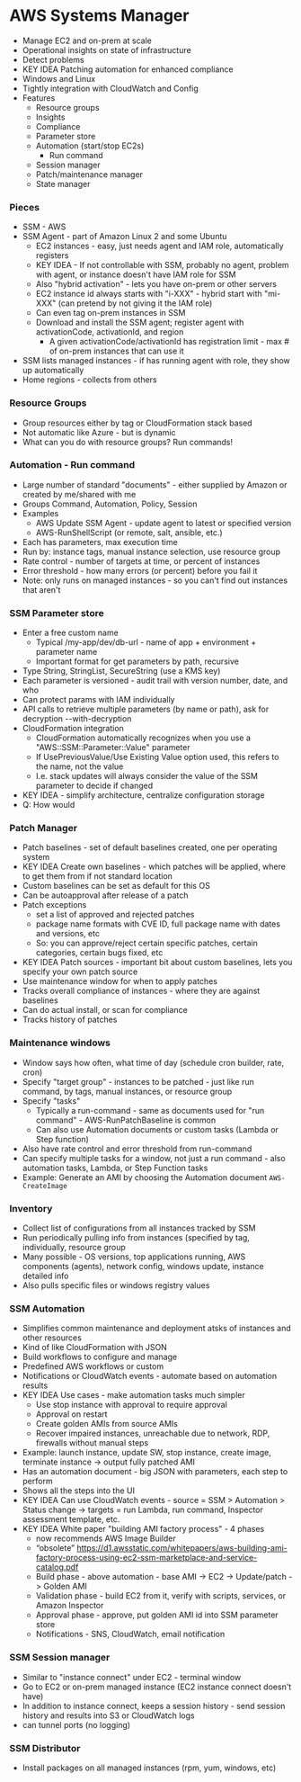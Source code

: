 # AWS Systems Manager
- Manage EC2 and on-prem at scale
- Operational insights on state of infrastructure
- Detect problems
- KEY IDEA Patching automation for enhanced compliance
- Windows and Linux
- Tightly integration with CloudWatch and Config
- Features
  - Resource groups
  - Insights
  - Compliance
  - Parameter store
  - Automation (start/stop EC2s)
    - Run command
  - Session manager
  - Patch/maintenance manager
  - State manager

### Pieces
- SSM - AWS
- SSM Agent - part of Amazon Linux 2 and some Ubuntu
  - EC2 instances - easy, just needs agent and IAM role, automatically registers
  - KEY IDEA - If not controllable with SSM, probably no agent, problem with agent, or instance doesn't have IAM role for SSM
  - Also "hybrid activation" - lets you have on-prem or other servers
  - EC2 instance id always starts with "i-XXX" - hybrid start with "mi-XXX" (can pretend by not giving it the IAM role)
  - Can even tag on-prem instances in SSM
  - Download and install the SSM agent; register agent with activationCode, activationId, and region
    - A given activationCode/activationId has registration limit - max # of on-prem instances that can use it
- SSM lists managed instances - if has running agent with role, they show up automatically
- Home regions - collects from others

### Resource Groups
- Group resources either by tag or CloudFormation stack based
- Not automatic like Azure - but is dynamic
- What can you do with resource groups? Run commands!

### Automation - Run command
- Large number of standard "documents" - either supplied by Amazon or created by me/shared with me
- Groups Command, Automation, Policy, Session
- Examples
  - AWS Update SSM Agent - update agent to latest or specified version
  - AWS-RunShellScript (or remote, salt, ansible, etc.)
- Each has parameters, max execution time
- Run by: instance tags, manual instance selection, use resource group
- Rate control - number of targets at time, or percent of instances
- Error threshold - how many errors (or percent) before you fail it
- Note: only runs on managed instances - so you can't find out instances that aren't

### SSM Parameter store
- Enter a free custom name 
  - Typical /my-app/dev/db-url - name of app + environment + parameter name
  - Important format for get parameters by path, recursive
- Type String, StringList, SecureString (use a KMS key)
- Each parameter is versioned - audit trail with version number, date, and who
- Can protect params with IAM individually
- API calls to retrieve multiple parameters (by name or path), ask for decryption --with-decryption
- CloudFormation integration
  - CloudFormation automatically recognizes when you use a "AWS::SSM::Parameter::Value<XXX>" parameter
  - If UsePreviousValue/Use Existing Value option used, this refers to the name, not the value
  - I.e. stack updates will always consider the value of the SSM parameter to decide if changed
- KEY IDEA - simplify architecture, centralize configuration storage
- Q: How would

### Patch Manager
- Patch baselines - set of default baselines created, one per operating system
- KEY IDEA Create own baselines - which patches will be applied, where to get them from if not standard location
- Custom baselines can be set as default for this OS
- Can be autoapproval after release of a patch
- Patch exceptions 
  - set a list of approved and rejected patches
  - package name formats with CVE ID, full package name with dates and versions, etc
  - So: you can approve/reject certain specific patches, certain categories, certain bugs fixed, etc
- KEY IDEA Patch sources - important bit about custom baselines, lets you specify your own patch source
- Use maintenance window for when to apply patches
- Tracks overall compliance of instances - where they are against baselines
- Can do actual install, or scan for compliance
- Tracks history of patches

### Maintenance windows
- Window says how often, what time of day (schedule cron builder, rate, cron)
- Specify "target group" - instances to be patched - just like run command, by tags, manual instances, or resource group
- Specify "tasks"
  - Typically a run-command - same as documents used for "run command" - AWS-RunPatchBaseline is common
  - Can also use Automation documents or custom tasks (Lambda or Step function)
- Also have rate control and error threshold from run-command
- Can specify multiple tasks for a window, not just a run command - also automation tasks, Lambda, or Step Function tasks
- Example: Generate an AMI by choosing the Automation document `AWS-CreateImage`

### Inventory 
- Collect list of configurations from all instances tracked by SSM
- Run periodically pulling info from instances (specified by tag, individually, resource group
- Many possible - OS versions, top applications running, AWS components (agents), network config, windows update, instance detailed info
- Also pulls specific files or windows registry values

### SSM Automation
- Simplifies common maintenance and deployment atsks of instances and other resources
- Kind of like CloudFormation with JSON 
- Build workflows to configure and manage
- Predefined AWS workflows or custom
- Notifications or CloudWatch events - automate based on automation results
- KEY IDEA Use cases - make automation tasks much simpler
  - Use stop instance with approval to require approval
  - Approval on restart
  - Create golden AMIs from source AMIs
  - Recover impaired instances, unreachable due to network, RDP, firewalls without manual steps
- Example: launch instance, update SW, stop instance, create image, terminate instance -> output fully patched AMI
- Has an automation document - big JSON with parameters, each step to perform
- Shows all the steps into the UI 
- KEY IDEA Can use CloudWatch events - source = SSM > Automation > Status change -> targets = run Lambda, run command, Inspector assessment template, etc.
- KEY IDEA White paper "building AMI factory process" - 4 phases
  - now recommends AWS Image Builder
  - “obsolete” https://d1.awsstatic.com/whitepapers/aws-building-ami-factory-process-using-ec2-ssm-marketplace-and-service-catalog.pdf
  - Build phase - above automation - base AMI -> EC2 -> Update/patch -> Golden AMI
  - Validation phase - build EC2 from it, verify with scripts, services, or Amazon Inspector
  - Approval phase - approve, put golden AMI id into SSM parameter store
  - Notifications - SNS, CloudWatch, email notification

### SSM Session manager
- Similar to "instance connect" under EC2 - terminal window
- Go to EC2 or on-prem managed instance (EC2 instance connect doesn't have)
- In addition to instance connect, keeps a session history - send session history and results into S3 or CloudWatch logs
- can tunnel ports (no logging)

### SSM Distributor
- Install packages on all managed instances (rpm, yum, windows, etc)
